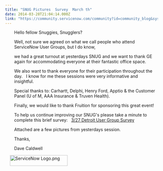 ```yaml
---
title: "SNUG Pictures  Survey  March th"
date: 2014-03-28T21:04:14.000Z
link: "https://community.servicenow.com/community?id=community_blog&sys_id=cc6e2eaddbd0dbc01dcaf3231f9619e7"
---
```

<p style="padding-left: 30px;">Hello fellow Snuggies, Snugglers?</p><p style="padding-left: 30px;"></p><p style="padding-left: 30px;">Well, not sure we agreed on what we call people who attend ServiceNow User Groups, but I do know,</p><p style="padding-left: 30px;">we had a great turnout at yesterdays SNUG and we want to thank GE again for accommodating everyone at their fantastic office space.</p><p style="padding-left: 30px;"></p><p style="padding-left: 30px;">We also want to thank everyone for their participation throughout the day.   I know for me these sessions were very informative and insightful.</p><p style="padding-left: 30px;">Special thanks to: Carhartt, Delphi, Henry Ford, Apptio &amp; the Customer Panel (U of M, AAA Insurance &amp; Truven Health).</p><p style="padding-left: 30px;"></p><p style="padding-left: 30px;">Finally, we would like to thank Fruition for sponsoring this great event!</p><p style="padding-left: 30px;"></p><p style="padding-left: 30px;">To help us continue improving our SNUG's please take a minute to complete this brief survey:   <a href="https://www.surveymonkey.com/s/ZYL5LT9" title="https://www.surveymonkey.com/s/ZYL5LT9">3/27 Detroit User Group Survey</a></p><p style="padding-left: 30px;"></p><p style="padding-left: 30px;">Attached are a few pictures from yesterdays session.</p><p style="padding-left: 30px;"></p><p style="padding-left: 30px;">Thanks,</p><p style="padding-left: 30px;"></p><p style="padding-left: 30px;">Dave Caldwell</p><p>     <img  alt="ServiceNow Logo.png" class="image-0 jive-image" height="34" src="fbd0f402dbd8dfc03eb27a9e0f9619a7.iix" style="height: 34.33734939759036px; width: 190px;" width="190"/></p>